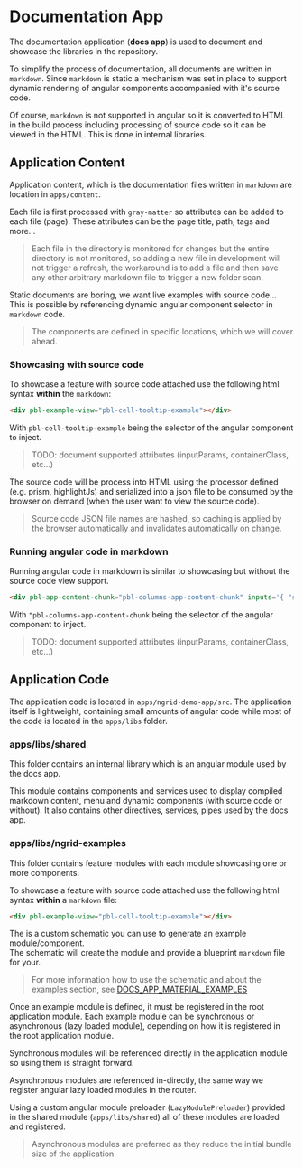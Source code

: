 # Documentation App

The documentation application (**docs app**) is used to document and showcase the libraries in the repository.

To simplify the process of documentation, all documents are written in `markdown`. Since `markdown` is static
a mechanism was set in place to support dynamic rendering of angular components accompanied with it's source code.

Of course, `markdown` is not supported in angular so it is converted to HTML in the build process
including processing of source code so it can be viewed in the HTML. This is done in internal libraries.

## Application Content

Application content, which is the documentation files written in `markdown` are location in `apps/content`.

Each file is first processed with `gray-matter` so attributes can be added to each file (page). These attributes
can be the page title, path, tags and more...

> Each file in the directory is monitored for changes but the entire directory is not monitored, so adding a new file
in development will not trigger a refresh, the workaround is to add a file and then save any other arbitrary markdown file
to trigger a new folder scan.

Static documents are boring, we want live examples with source code... This is possible by referencing
dynamic angular component selector in `markdown` code.

> The components are defined in specific locations, which we will cover ahead.

### Showcasing with source code

To showcase a feature with source code attached use the following html syntax **within** the `markdown`:

```html
<div pbl-example-view="pbl-cell-tooltip-example"></div>
```

With `pbl-cell-tooltip-example` being the selector of the angular component to inject.

> TODO: document supported attributes (inputParams, containerClass, etc...)

The source code will be process into HTML using the processor defined (e.g. prism, highlightJs) and serialized into a json file
to be consumed by the browser on demand (when the user want to view the source code).

> Source code JSON file names are hashed, so caching is applied by the browser automatically and invalidates automatically on change.

### Running angular code in markdown

Running angular code in markdown is similar to showcasing but without the source code view support.

```html
<div pbl-app-content-chunk="pbl-columns-app-content-chunk" inputs='{ "section": 2 }'></div>
```

With `"pbl-columns-app-content-chunk` being the selector of the angular component to inject.

> TODO: document supported attributes (inputParams, containerClass, etc...)

## Application Code

The application code is located in `apps/ngrid-demo-app/src`.
The application itself is lightweight, containing small amounts of angular code while most of the code is
located in the `apps/libs` folder.

### apps/libs/shared

This folder contains an internal library which is an angular module used by the docs app.

This module contains components and services used to display compiled markdown content, menu and dynamic components (with source code or without).
It also contains other directives, services, pipes used by the docs app.

### apps/libs/ngrid-examples

This folder contains feature modules with each module showcasing one or more components.

To showcase a feature with source code attached use the following html syntax **within** a `markdown` file:

```html
<div pbl-example-view="pbl-cell-tooltip-example"></div>
```

The is a custom schematic you can use to generate an example module/component.  
The schematic will create the module and provide a blueprint `markdown` file for your.

> For more information how to use the schematic and about the examples section, see [DOCS_APP_MATERIAL_EXAMPLES](DOCS_APP_MATERIAL_EXAMPLES.md)

Once an example module is defined, it must be registered in the root application module. Each example module can be synchronous or asynchronous (lazy loaded module), depending on how it is registered in the root application module.

Synchronous modules will be referenced directly in the application module so using them is straight forward.

Asynchronous modules are referenced in-directly, the same way we register angular lazy loaded modules in the router.

Using a custom angular module preloader (`LazyModulePreloader`) provided in the shared module (`apps/libs/shared`) all of these
modules are loaded and registered.

> Asynchronous modules are preferred as they reduce the initial bundle size of the application
